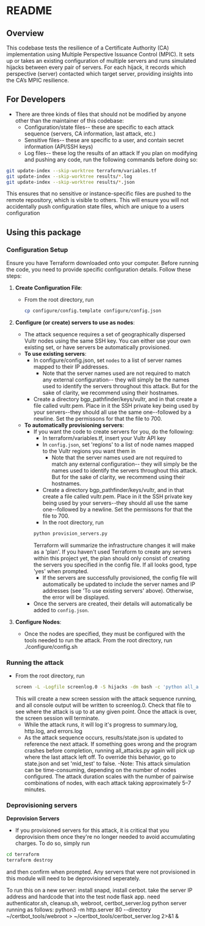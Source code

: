 # README

## Overview

This codebase tests the resilience of a Certificate Authority (CA) implementation using Multiple Perspective Issuance Control (MPIC). It sets up or takes an existing configuration of multiple servers and runs simulated hijacks between every pair of servers. For each hijack, it records which perspective (server) contacted which target server, providing insights into the CA’s MPIC resilience.

## For Developers
- There are three kinds of files that should not be modified by anyone other than the maintainer of this codebase:
   - Configuration/state files-- these are specific to each attack sequence (servers, CA information, last attack, etc.)
   - Sensitive files-- these are specific to a user, and contain secret information (API/SSH keys)
   - Log files-- these log the results of an attack
If you plan on modifying and pushing any code, run the following commands before doing so:
```bash
git update-index --skip-worktree terraform/variables.tf
git update-index --skip-worktree results/*.log
git update-index --skip-worktree results/*.json
```
This ensures that no sensitive or instance-specific files are pushed to the remote repository, which is visible to others.
This will ensure you will not accidentally push configuration state files, which are unique to a users configuration
## Using this package

### Configuration Setup

Ensure you have Terraform downloaded onto your computer. Before running the code, you need to provide specific configuration details. Follow these steps:

1. **Create Configuration File**:
   - From the root directory, run
     ```bash
     cp configure/config.template configure/config.json
     ```

2. **Configure (or create) servers to use as nodes**:
   - The attack sequence requires a set of geographically dispersed Vultr nodes using the same SSH key. You can either use your own existing set, or have servers be automatically provisioned. 
   - **To use existing servers**: 
      - In configure/config.json, set `nodes` to a list of server names mapped to their IP addresses. 
         - Note that the server names used are not required to match any external configuration-- they will simply be the names used to identify the servers throughout this attack. But for the sake of clarity, we recommend using their hostnames.
      - Create a directory bgp_pathfinder/keys/vultr, and in that create a file called vultr.pem. Place in it the SSH private key being used by your servers--they should all use the same one--followed by a newline. Set the permissons for that the file to 700.
   - **To automatically provisioning servers**:
      - If you want the code to create servers for you, do the following:
         - In terraform/variables.tf, insert your Vultr API key
         - In `config.json`, set 'regions' to a list of node names mapped to the Vultr regions you want them in
            - Note that the server names used are not required to match any external configuration-- they will simply be the names used to identify the servers throughout this attack. But for the sake of clarity, we recommend using their hostnames.
         - Create a directory bgp_pathfinder/keys/vultr, and in that create a file called vultr.pem. Place in it the SSH private key being used by your servers--they should all use the same one--followed by a newline. Set the permissons for that the file to 700.
         - In the root directory, run 
         ```bash 
         python provision_servers.py
         ```
         Terraform will summarize the infrastructure changes it will make as a 'plan'. If you haven't used Terraform to create any servers within this project yet, the plan should only consist of creating the servers you specified in the config file. If all looks good, type 'yes' when prompted.
         - If the servers are successfully provisioned, the config file will automatically be updated to include the server names and IP addresses (see 'To use existing servers' above). Otherwise, the error will be displayed.
      - Once the servers are created, their details will automatically be added to `config.json`.
      
3. **Configure Nodes**:
   - Once the nodes are specified, they must be configured with the tools needed to run the attack. From the root directory, run ./configure/config.sh

### Running the attack
- From the root directory, run 
   ```bash
   screen -L -Logfile screenlog.0 -S hijacks -dm bash -c 'python all_attacks.py'
   ```
   This will create a new screen session with the attack sequence running, and all console output will be written to screenlog.0. Check that file to see where the attack is up to at any given point. Once the attack is over, the screen session will terminate.
   - While the attack runs, it will log it's progress to summary.log, http.log, and errors.log
   - As the attack sequence occurs, results/state.json is updated to reference the next attack. If something goes wrong and the program crashes before completion, running all_attacks.py again will pick up where the last attack left off. To override this behavior, go to state.json and set 'mid_test' to false.
   -Note: This attack simulation can be time-consuming, depending on the number of nodes configured. The attack duration scales with the number of pairwise combinations of nodes, with each attack taking approximately 5–7 minutes.

### Deprovisioning servers
 **Deprovision Servers**
   - If you provisioned servers for this attack, it is critical that you deprovision them once they're no longer needed to avoid accumulating charges. To do so, simply run
   ```bash
   cd terraform
   terraform destroy
   ```
   and then confirm when prompted. 
   Any servers that were not provisioned in this module will need to be deprovisioned seperately.


To run this on a new server:
install snapd, install cerbot. take the server IP address and hardcode that into the test node flask app. 
need authenticator.sh, cleanup.sh, webroot, certbot_server.log
python server running as follows: 
python3 -m http.server 80 --directory ~/certbot_tools/webroot > ~/certbot_tools/certbot_server.log 2>&1 &